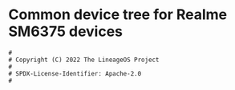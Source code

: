 # Common device tree for Realme SM6375 devices

```
#
# Copyright (C) 2022 The LineageOS Project
#
# SPDX-License-Identifier: Apache-2.0
#
```
